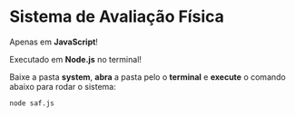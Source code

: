 # Sistema de Avaliação Física

Apenas em **JavaScript**!

Executado em **Node.js** no terminal!

Baixe a pasta **system**, **abra** a pasta pelo o **terminal** e **execute** o comando abaixo para rodar o sistema:

```shell
node saf.js
```

